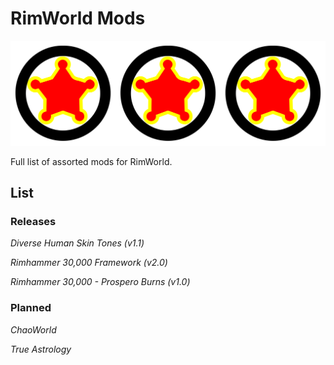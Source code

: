 # RimWorld Mods

![204 RimWorld mods logo](https://raw.githubusercontent.com/20-Four-Systems/rimworld-mods/master/images/204rimworld.png)

Full list of assorted mods for RimWorld.

## List

### Releases
*Diverse Human Skin Tones (v1.1)*

*Rimhammer 30,000 Framework (v2.0)*

*Rimhammer 30,000 - Prospero Burns (v1.0)*

### Planned

*ChaoWorld*

*True Astrology*

